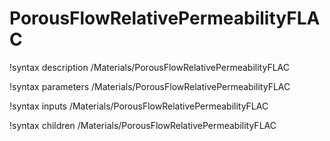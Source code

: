 <!-- MOOSE Documentation Stub: Remove this when content is added. -->

# PorousFlowRelativePermeabilityFLAC
!syntax description /Materials/PorousFlowRelativePermeabilityFLAC

!syntax parameters /Materials/PorousFlowRelativePermeabilityFLAC

!syntax inputs /Materials/PorousFlowRelativePermeabilityFLAC

!syntax children /Materials/PorousFlowRelativePermeabilityFLAC

